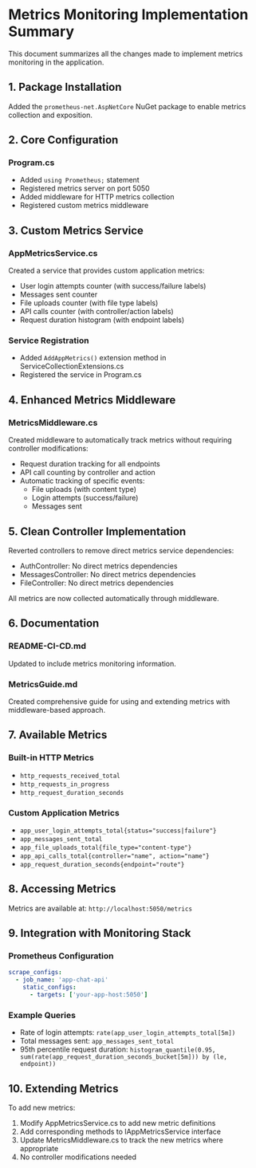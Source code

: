 # Metrics Monitoring Implementation Summary

This document summarizes all the changes made to implement metrics monitoring in the application.

## 1. Package Installation

Added the `prometheus-net.AspNetCore` NuGet package to enable metrics collection and exposition.

## 2. Core Configuration

### Program.cs
- Added `using Prometheus;` statement
- Registered metrics server on port 5050
- Added middleware for HTTP metrics collection
- Registered custom metrics middleware

## 3. Custom Metrics Service

### AppMetricsService.cs
Created a service that provides custom application metrics:
- User login attempts counter (with success/failure labels)
- Messages sent counter
- File uploads counter (with file type labels)
- API calls counter (with controller/action labels)
- Request duration histogram (with endpoint labels)

### Service Registration
- Added `AddAppMetrics()` extension method in ServiceCollectionExtensions.cs
- Registered the service in Program.cs

## 4. Enhanced Metrics Middleware

### MetricsMiddleware.cs
Created middleware to automatically track metrics without requiring controller modifications:
- Request duration tracking for all endpoints
- API call counting by controller and action
- Automatic tracking of specific events:
  - File uploads (with content type)
  - Login attempts (success/failure)
  - Messages sent

## 5. Clean Controller Implementation

Reverted controllers to remove direct metrics service dependencies:
- AuthController: No direct metrics dependencies
- MessagesController: No direct metrics dependencies
- FileController: No direct metrics dependencies

All metrics are now collected automatically through middleware.

## 6. Documentation

### README-CI-CD.md
Updated to include metrics monitoring information.

### MetricsGuide.md
Created comprehensive guide for using and extending metrics with middleware-based approach.

## 7. Available Metrics

### Built-in HTTP Metrics
- `http_requests_received_total`
- `http_requests_in_progress`
- `http_request_duration_seconds`

### Custom Application Metrics
- `app_user_login_attempts_total{status="success|failure"}`
- `app_messages_sent_total`
- `app_file_uploads_total{file_type="content-type"}`
- `app_api_calls_total{controller="name", action="name"}`
- `app_request_duration_seconds{endpoint="route"}`

## 8. Accessing Metrics

Metrics are available at: `http://localhost:5050/metrics`

## 9. Integration with Monitoring Stack

### Prometheus Configuration
```yaml
scrape_configs:
  - job_name: 'app-chat-api'
    static_configs:
      - targets: ['your-app-host:5050']
```

### Example Queries
- Rate of login attempts: `rate(app_user_login_attempts_total[5m])`
- Total messages sent: `app_messages_sent_total`
- 95th percentile request duration: `histogram_quantile(0.95, sum(rate(app_request_duration_seconds_bucket[5m])) by (le, endpoint))`

## 10. Extending Metrics

To add new metrics:
1. Modify AppMetricsService.cs to add new metric definitions
2. Add corresponding methods to IAppMetricsService interface
3. Update MetricsMiddleware.cs to track the new metrics where appropriate
4. No controller modifications needed